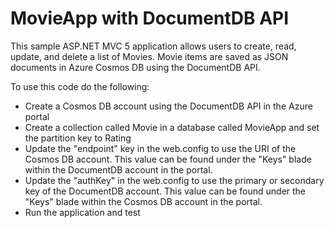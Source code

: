 # MovieApp with DocumentDB API
This sample ASP.NET MVC 5 application allows users to create, read, update, and delete a list of Movies. Movie items are saved as JSON documents in Azure Cosmos DB using the DocumentDB API.

To use this code do the following:
* Create a Cosmos DB account using the DocumentDB API in the Azure portal
* Create a collection called Movie in a database called MovieApp and set the partition key to Rating
* Update the "endpoint" key in the web.config to use the URI of the Cosmos DB account. This value can be found under the "Keys" blade within the DocumentDB account in the portal.
* Update the "authKey" in the web.config to use the primary or secondary key of the DocumentDB account. This value can be found under the "Keys" blade within the Cosmos DB account in the portal.
* Run the application and test

